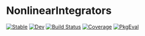 # NonlinearIntegrators

[![Stable](https://img.shields.io/badge/docs-stable-blue.svg)](https://JuliaGNI.github.io/NonlinearIntegrators.jl/stable/)
[![Dev](https://img.shields.io/badge/docs-dev-blue.svg)](https://JuliaGNI.github.io/NonlinearIntegrators.jl/dev/)
[![Build Status](https://github.com/JuliaGNI/NonlinearIntegrators.jl/actions/workflows/CI.yml/badge.svg?branch=main)](https://github.com/JuliaGNI/NonlinearIntegrators.jl/actions/workflows/CI.yml?query=branch%3Amain)
[![Coverage](https://codecov.io/gh/JuliaGNI/NonlinearIntegrators.jl/branch/main/graph/badge.svg)](https://codecov.io/gh/JuliaGNI/NonlinearIntegrators.jl)
[![PkgEval](https://JuliaCI.github.io/NanosoldierReports/pkgeval_badges/N/NonlinearIntegrators.svg)](https://JuliaCI.github.io/NanosoldierReports/pkgeval_badges/N/NonlinearIntegrators.html)
